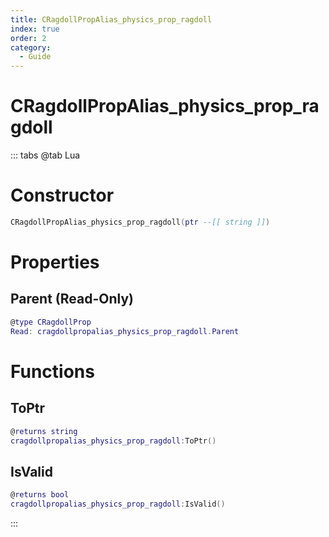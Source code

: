 ```yaml
---
title: CRagdollPropAlias_physics_prop_ragdoll
index: true
order: 2
category:
  - Guide
---
```


# CRagdollPropAlias_physics_prop_ragdoll

::: tabs
@tab Lua
# Constructor
```lua
CRagdollPropAlias_physics_prop_ragdoll(ptr --[[ string ]])
```
# Properties
## Parent (Read-Only)
```lua
@type CRagdollProp
Read: cragdollpropalias_physics_prop_ragdoll.Parent
```
# Functions
## ToPtr
```lua
@returns string
cragdollpropalias_physics_prop_ragdoll:ToPtr()
```
## IsValid
```lua
@returns bool
cragdollpropalias_physics_prop_ragdoll:IsValid()
```

:::